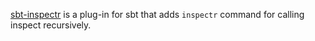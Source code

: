 [sbt-inspectr](https://github.com/eed3si9n/sbt-inspectr) is a plug-in for sbt that adds `inspectr` command for calling inspect recursively.